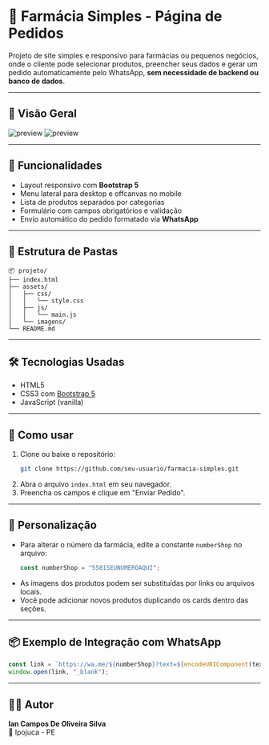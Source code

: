 
# 🧾 Farmácia Simples - Página de Pedidos

Projeto de site simples e responsivo para farmácias ou pequenos negócios, onde o cliente pode selecionar produtos, preencher seus dados e gerar um pedido automaticamente pelo WhatsApp, **sem necessidade de backend ou banco de dados**.

---

## 📸 Visão Geral

![preview](https://cdn.discordapp.com/attachments/1372662378537418874/1372662394320588970/image.png?ex=682796f9&is=68264579&hm=92f5a07da4cf1e1662e0d569681488bc14266899504eb5ae43c1580f9314e9b9&) 
![preview](https://cdn.discordapp.com/attachments/1372662378537418874/1372662388024934571/image.png?ex=682796f8&is=68264578&hm=397c9eae4da6b1f1760dc588f00c5a0b30d1ed765204c0cf1cef1932c2dfa7de&)

---

## 🚀 Funcionalidades

- Layout responsivo com **Bootstrap 5**
- Menu lateral para desktop e offcanvas no mobile
- Lista de produtos separados por categorias
- Formulário com campos obrigatórios e validação
- Envio automático do pedido formatado via **WhatsApp**

---

## 📁 Estrutura de Pastas

```
📦 projeto/
├── index.html
├── assets/
│   ├── css/
│   │   └── style.css
│   ├── js/
│   │   └── main.js
│   └── imagens/
└── README.md
```

---

## 🛠 Tecnologias Usadas

- HTML5
- CSS3 com [Bootstrap 5](https://getbootstrap.com/)
- JavaScript (vanilla)

---

## 📲 Como usar

1. Clone ou baixe o repositório:
   ```bash
   git clone https://github.com/seu-usuario/farmacia-simples.git
   ```
2. Abra o arquivo `index.html` em seu navegador.
3. Preencha os campos e clique em "Enviar Pedido".

---

## 📝 Personalização

- Para alterar o número da farmácia, edite a constante `numberShop` no arquivo:
  ```js
  const numberShop = "5581SEUNUMEROAQUI";
  ```
- As imagens dos produtos podem ser substituídas por links ou arquivos locais.
- Você pode adicionar novos produtos duplicando os cards dentro das seções.

---

## 📦 Exemplo de Integração com WhatsApp

```js
const link = `https://wa.me/${numberShop}?text=${encodeURIComponent(text)}`;
window.open(link, "_blank");
```

---

## 👨‍💻 Autor

**Ian Campos De Oliveira Silva**  
📍 Ipojuca - PE
